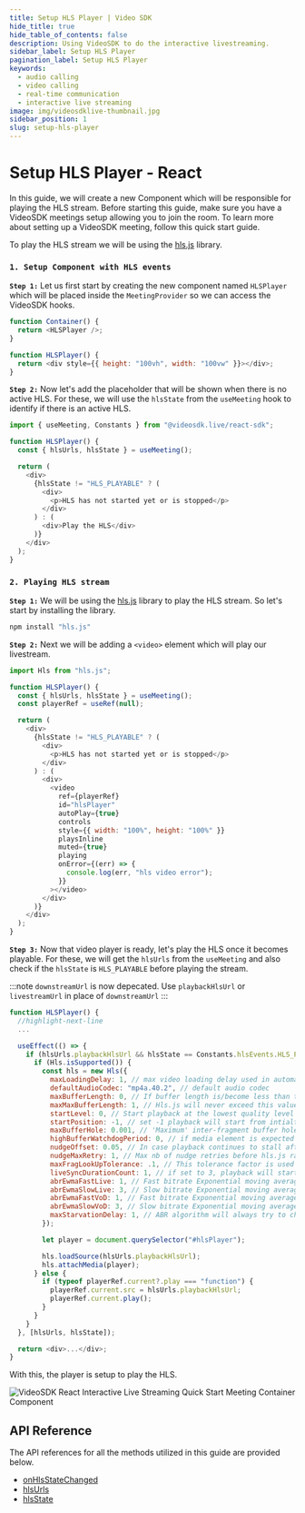 ```yaml
---
title: Setup HLS Player | Video SDK
hide_title: true
hide_table_of_contents: false
description: Using VideoSDK to do the interactive livestreaming.
sidebar_label: Setup HLS Player
pagination_label: Setup HLS Player
keywords:
  - audio calling
  - video calling
  - real-time communication
  - interactive live streaming
image: img/videosdklive-thumbnail.jpg
sidebar_position: 1
slug: setup-hls-player
---
```


# Setup HLS Player - React

In this guide, we will create a new Component which will be responsible for playing the HLS stream.
Before starting this guide, make sure you have a VideoSDK meetings setup allowing you to join the room. To learn more about setting up a VideoSDK meeting, follow this quick start guide.

To play the HLS stream we will be using the [hls.js](https://www.npmjs.com/package/hls.js/v/canary) library.

### `1. Setup Component with HLS events`

**`Step 1:`** Let us first start by creating the new component named `HLSPlayer` which will be placed inside the `MeetingProvider` so we can access the VideoSDK hooks.

```js
function Container() {
  return <HLSPlayer />;
}

function HLSPlayer() {
  return <div style={{ height: "100vh", width: "100vw" }}></div>;
}
```

**`Step 2:`** Now let's add the placeholder that will be shown when there is no active HLS. For these, we will use the `hlsState` from the `useMeeting` hook to identify if there is an active HLS.

```js
import { useMeeting, Constants } from "@videosdk.live/react-sdk";

function HLSPlayer() {
  const { hlsUrls, hlsState } = useMeeting();

  return (
    <div>
      {hlsState != "HLS_PLAYABLE" ? (
        <div>
          <p>HLS has not started yet or is stopped</p>
        </div>
      ) : (
        <div>Play the HLS</div>
      )}
    </div>
  );
}
```

### `2. Playing HLS stream`

**`Step 1:`** We will be using the [hls.js](https://www.npmjs.com/package/hls.js) library to play the HLS stream. So let's start by installing the library.

```bash
npm install "hls.js"
```

**`Step 2:`** Next we will be adding a `<video>` element which will play our livestream.

```js
import Hls from "hls.js";

function HLSPlayer() {
  const { hlsUrls, hlsState } = useMeeting();
  const playerRef = useRef(null);

  return (
    <div>
      {hlsState != "HLS_PLAYABLE" ? (
        <div>
          <p>HLS has not started yet or is stopped</p>
        </div>
      ) : (
        <div>
          <video
            ref={playerRef}
            id="hlsPlayer"
            autoPlay={true}
            controls
            style={{ width: "100%", height: "100%" }}
            playsInline
            muted={true}
            playing
            onError={(err) => {
              console.log(err, "hls video error");
            }}
          ></video>
        </div>
      )}
    </div>
  );
}
```

**`Step 3:`** Now that video player is ready, let's play the HLS once it becomes playable. For these, we will get the `hlsUrls` from the `useMeeting` and also check if the `hlsState` is `HLS_PLAYABLE` before playing the stream.

:::note
`downstreamUrl` is now depecated. Use `playbackHlsUrl` or `livestreamUrl` in place of `downstreamUrl`
:::

```js
function HLSPlayer() {
  //highlight-next-line
  ...

  useEffect(() => {
    if (hlsUrls.playbackHlsUrl && hlsState == Constants.hlsEvents.HLS_PLAYABLE) {
      if (Hls.isSupported()) {
        const hls = new Hls({
          maxLoadingDelay: 1, // max video loading delay used in automatic start level selection
          defaultAudioCodec: "mp4a.40.2", // default audio codec
          maxBufferLength: 0, // If buffer length is/become less than this value, a new fragment will be loaded
          maxMaxBufferLength: 1, // Hls.js will never exceed this value
          startLevel: 0, // Start playback at the lowest quality level
          startPosition: -1, // set -1 playback will start from intialtime = 0
          maxBufferHole: 0.001, // 'Maximum' inter-fragment buffer hole tolerance that hls.js can cope with when searching for the next fragment to load.
          highBufferWatchdogPeriod: 0, // if media element is expected to play and if currentTime has not moved for more than highBufferWatchdogPeriod and if there are more than maxBufferHole seconds buffered upfront, hls.js will jump buffer gaps, or try to nudge playhead to recover playback.
          nudgeOffset: 0.05, // In case playback continues to stall after first playhead nudging, currentTime will be nudged evenmore following nudgeOffset to try to restore playback. media.currentTime += (nb nudge retry -1)*nudgeOffset
          nudgeMaxRetry: 1, // Max nb of nudge retries before hls.js raise a fatal BUFFER_STALLED_ERROR
          maxFragLookUpTolerance: .1, // This tolerance factor is used during fragment lookup.
          liveSyncDurationCount: 1, // if set to 3, playback will start from fragment N-3, N being the last fragment of the live playlist
          abrEwmaFastLive: 1, // Fast bitrate Exponential moving average half-life, used to compute average bitrate for Live streams.
          abrEwmaSlowLive: 3, // Slow bitrate Exponential moving average half-life, used to compute average bitrate for Live streams.
          abrEwmaFastVoD: 1, // Fast bitrate Exponential moving average half-life, used to compute average bitrate for VoD streams
          abrEwmaSlowVoD: 3, // Slow bitrate Exponential moving average half-life, used to compute average bitrate for VoD streams
          maxStarvationDelay: 1, // ABR algorithm will always try to choose a quality level that should avoid rebuffering
        });

        let player = document.querySelector("#hlsPlayer");

        hls.loadSource(hlsUrls.playbackHlsUrl);
        hls.attachMedia(player);
      } else {
        if (typeof playerRef.current?.play === "function") {
          playerRef.current.src = hlsUrls.playbackHlsUrl;
          playerRef.current.play();
        }
      }
    }
  }, [hlsUrls, hlsState]);

  return <div>...</div>;
}
```

With this, the player is setup to play the HLS.

![VideoSDK React Interactive Live Streaming Quick Start Meeting Container Component](https://cdn.videosdk.live/website-resources/docs-resources/quick_start_react_ils_viewer.png)

## API Reference

The API references for all the methods utilized in this guide are provided below.

- [onHlsStateChanged](/react/api/sdk-reference/use-meeting/events#onhlsstatechanged)
- [hlsUrls](/react/api/sdk-reference/use-meeting/properties#hlsurls)
- [hlsState](/react/api/sdk-reference/use-meeting/properties#hlsstate)
